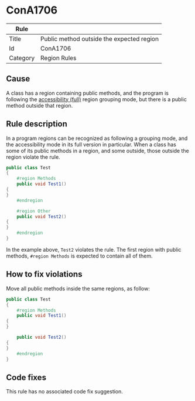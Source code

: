 # ConA1706

Rule | &nbsp;
------------ | -------------
Title | Public method outside the expected region
Id | ConA1706
Category | Region Rules

## Cause

A class has a region containing public methods, and the program is following the [accessibility (full)](RegionGroupingModes.md) region grouping mode, but there is a public method outside that region.

## Rule description

In a program regions can be recognized as following a grouping mode, and the accessibility mode in its full version in particular. When a class has some of its public methods in a region, and some outside, those outside the region violate the rule.
 
````csharp
public class Test
{
    #region Methods
    public void Test1()
{
}
    #endregion

    #region Other
    public void Test2()
{
}
    #endregion
}
````

In the example above, `Test2` violates the rule. The first region with public methods, `#region Methods` is expected to contain all of them.

## How to fix violations

Move all public methods inside the same regions, as follow:
 
````csharp
public class Test
{
    #region Methods
    public void Test1()
{
}

    public void Test2()
{
}
    #endregion
}
````

## Code fixes

This rule has no associated code fix suggestion.
